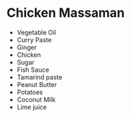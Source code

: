 # Chicken Massaman

- Vegetable Oil
- Curry Paste
- Ginger
- Chicken
- Sugar
- Fish Sauce
- Tamarind paste
- Peanut Butter
- Potatoes
- Coconut Milk
- Lime juice